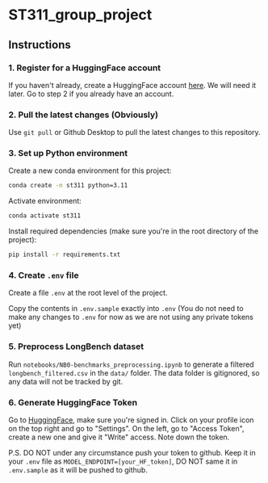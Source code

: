 # ST311_group_project

## Instructions 

### 1. Register for a HuggingFace account

If you haven't already, create a HuggingFace account [here](https://huggingface.co/join). We will need it later. Go to step 2 if you already have an account. 

### 2. Pull the latest changes (Obviously) 

Use `git pull` or Github Desktop to pull the latest changes to this repository. 

### 3. Set up Python environment

Create a new conda environment for this project: 
```bash
conda create -n st311 python=3.11
```

Activate environment: 
```bash
conda activate st311 
```

Install required dependencies (make sure you're in the root directory of the project): 
```bash
pip install -r requirements.txt 
```

### 4. Create `.env` file

Create a file `.env` at the root level of the project. 

Copy the contents in `.env.sample` exactly into `.env` (You do not need to make any changes to `.env` for now as we are not using any private tokens yet) 

### 5. Preprocess LongBench dataset

Run `notebooks/NB0-benchmarks_preprocessing.ipynb` to generate a filtered `longbench_filtered.csv` in the `data/` folder. The data folder is gitignored, so any data will not be tracked by git. 

### 6. Generate HuggingFace Token 

Go to [HuggingFace](https://huggingface.co), make sure you're signed in. Click on your profile icon on the top right and go to "Settings". On the left, go to "Access Token", create a new one and give it "Write" access. Note down the token. 

P.S. DO NOT under any circumstance push your token to github. Keep it in your `.env` file as `MODEL_ENDPOINT=[your_HF_token]`, DO NOT same it in `.env.sample` as it will be pushed to github. 
